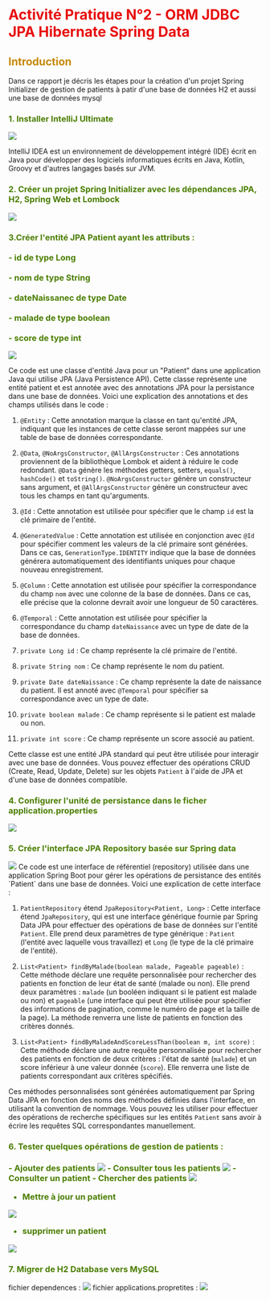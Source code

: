 <!DOCTYPE html>
<html lang="en">
<head>
    <meta charset="UTF-8">
    <meta name="viewport" content="width=device-width, initial-scale=1.0">
    <title>Rapport</title>
<style>
h3{
color:#4b7e00;
}
h1{
color:#e80f0f;
}
h2{
color:#c58800;
}
</style>
</head>
<body>
<h1>Activité Pratique N°2 - ORM JDBC JPA Hibernate  Spring Data</h1>
<h2>Introduction</h2>
<p>Dans ce rapport je décris les étapes pour la création d'un
projet Spring Initializer de gestion de patients à patir d'une base de données H2
et aussi une base de données mysql</p>
<h3>1. Installer IntelliJ Ultimate</h3>
<img src="src/main/resources/img/intellig.png">
<p>IntelliJ IDEA est un environnement de développement intégré (IDE) écrit en Java pour développer des logiciels informatiques écrits en Java, Kotlin, Groovy et d'autres langages basés sur JVM.</p>
<h3>2. Créer un projet Spring Initializer avec les dépendances JPA, H2, Spring Web et Lombock</h3>
<img src="src/main/resources/img/dependencies.png">
<h3>3.Créer l'entité JPA Patient ayant les attributs :<br><br>
       - id de type Long <br><br>
       - nom de type String<br><br>
       - dateNaissanec de type Date<br><br>
       - malade de type boolean<br><br>
       - score de type int</h3>
<img src="src/main/resources/img/entitejpa.png">

Ce code est une classe d'entité Java pour un "Patient" dans une application Java qui utilise JPA (Java Persistence API). Cette classe représente une entité patient et est annotée avec des annotations JPA pour la persistance dans une base de données. Voici une explication des annotations et des champs utilisés dans le code :

1. `@Entity` : Cette annotation marque la classe en tant qu'entité JPA, indiquant que les instances de cette classe seront mappées sur une table de base de données correspondante.

2. `@Data`, `@NoArgsConstructor`, `@AllArgsConstructor` : Ces annotations proviennent de la bibliothèque Lombok et aident à réduire le code redondant. `@Data` génère les méthodes getters, setters, `equals()`, `hashCode()` et `toString()`. `@NoArgsConstructor` génère un constructeur sans argument, et `@AllArgsConstructor` génère un constructeur avec tous les champs en tant qu'arguments.

3. `@Id` : Cette annotation est utilisée pour spécifier que le champ `id` est la clé primaire de l'entité.

4. `@GeneratedValue` : Cette annotation est utilisée en conjonction avec `@Id` pour spécifier comment les valeurs de la clé primaire sont générées. Dans ce cas, `GenerationType.IDENTITY` indique que la base de données générera automatiquement des identifiants uniques pour chaque nouveau enregistrement.

5. `@Column` : Cette annotation est utilisée pour spécifier la correspondance du champ `nom` avec une colonne de la base de données. Dans ce cas, elle précise que la colonne devrait avoir une longueur de 50 caractères.

6. `@Temporal` : Cette annotation est utilisée pour spécifier la correspondance du champ `dateNaissance` avec un type de date de la base de données.

7. `private Long id` : Ce champ représente la clé primaire de l'entité.

8. `private String nom` : Ce champ représente le nom du patient.

9. `private Date dateNaissance` : Ce champ représente la date de naissance du patient. Il est annoté avec `@Temporal` pour spécifier sa correspondance avec un type de date.

10. `private boolean malade` : Ce champ représente si le patient est malade ou non.

11. `private int score` : Ce champ représente un score associé au patient.

Cette classe est une entité JPA standard qui peut être utilisée pour interagir avec une base de données. Vous pouvez effectuer des opérations CRUD (Create, Read, Update, Delete) sur les objets `Patient` à l'aide de JPA et d'une base de données compatible.

<h3>4. Configurer l'unité de persistance dans le ficher application.properties</h3>
<img src="src/main/resources/img/application.properties.png" >
<h3>5. Créer l'interface JPA Repository basée sur Spring data</h3>
<img src="src/main/resources/img/jparepositories.png" >
Ce code est une interface de référentiel (repository) utilisée dans une application Spring Boot pour gérer les opérations de persistance des entités `Patient` dans une base de données. Voici une explication de cette interface :

1. `PatientRepository` étend `JpaRepository<Patient, Long>` : Cette interface étend `JpaRepository`, qui est une interface générique fournie par Spring Data JPA pour effectuer des opérations de base de données sur l'entité `Patient`. Elle prend deux paramètres de type générique : `Patient` (l'entité avec laquelle vous travaillez) et `Long` (le type de la clé primaire de l'entité).

2. `List<Patient> findByMalade(boolean malade, Pageable pageable)` : Cette méthode déclare une requête personnalisée pour rechercher des patients en fonction de leur état de santé (malade ou non). Elle prend deux paramètres : `malade` (un booléen indiquant si le patient est malade ou non) et `pageable` (une interface qui peut être utilisée pour spécifier des informations de pagination, comme le numéro de page et la taille de la page). La méthode renverra une liste de patients en fonction des critères donnés.

3. `List<Patient> findByMaladeAndScoreLessThan(boolean m, int score)` : Cette méthode déclare une autre requête personnalisée pour rechercher des patients en fonction de deux critères : l'état de santé (`malade`) et un score inférieur à une valeur donnée (`score`). Elle renverra une liste de patients correspondant aux critères spécifiés.

Ces méthodes personnalisées sont générées automatiquement par Spring Data JPA en fonction des noms des méthodes définies dans l'interface, en utilisant la convention de nommage. Vous pouvez les utiliser pour effectuer des opérations de recherche spécifiques sur les entités `Patient` sans avoir à écrire les requêtes SQL correspondantes manuellement.

<h3>6. Tester quelques opérations de gestion de patients :</h3>
<h3>- Ajouter des patients
<img src="src/main/resources/img/ajouter.png" >
- Consulter tous les patients
  <img src="src/main/resources/img/affichertouslespatient.png" >
- Consulter un patient
- Chercher des patients
  <img src="src/main/resources/img/CHERCHER1PATIENT.png" >


- Mettre à jour un patient
<img src="src/main/resources/img/SETPATIENTSCORE.png">
 
- supprimer un patient 
<img src="src/main/resources/img/delete.png">

<h3>7. Migrer de H2 Database vers MySQL</h3>
fichier dependences :
<img src="src/main/resources/img/depend.png">
fichier applications.propretites :
<img src="src/main/resources/img/propertites.png">






</body>
</html>